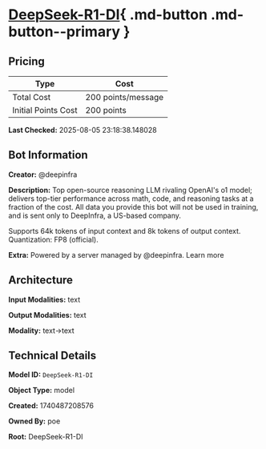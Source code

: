 # [DeepSeek-R1-DI](https://poe.com/DeepSeek-R1-DI){ .md-button .md-button--primary }

## Pricing

| Type | Cost |
|------|------|
| Total Cost | 200 points/message |
| Initial Points Cost | 200 points |

**Last Checked:** 2025-08-05 23:18:38.148028


## Bot Information

**Creator:** @deepinfra

**Description:** Top open-source reasoning LLM rivaling OpenAI's o1 model; delivers top-tier performance across math, code, and reasoning tasks at a fraction of the cost. All data you provide this bot will not be used in training, and is sent only to DeepInfra, a US-based company.

Supports 64k tokens of input context and 8k tokens of output context. Quantization: FP8 (official).

**Extra:** Powered by a server managed by @deepinfra. Learn more


## Architecture

**Input Modalities:** text

**Output Modalities:** text

**Modality:** text->text


## Technical Details

**Model ID:** `DeepSeek-R1-DI`

**Object Type:** model

**Created:** 1740487208576

**Owned By:** poe

**Root:** DeepSeek-R1-DI
